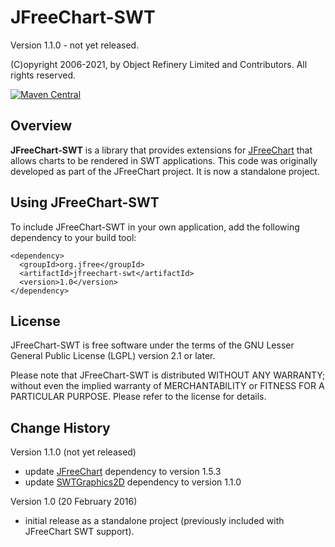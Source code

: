JFreeChart-SWT
==============

Version 1.1.0 - not yet released.

(C)opyright 2006-2021, by Object Refinery Limited and Contributors. All rights reserved.

[![Maven Central](https://maven-badges.herokuapp.com/maven-central/org.jfree/jfreechart-swt/badge.svg)](https://maven-badges.herokuapp.com/maven-central/org.jfree/jfreechart-swt)

Overview
--------
**JFreeChart-SWT** is a library that provides extensions for [JFreeChart](https://github.com/jfree/jfreechart) that allows charts
to be rendered in SWT applications. This code was originally developed as part of the JFreeChart project. It is now a standalone project.

Using JFreeChart-SWT
--------------------
To include JFreeChart-SWT in your own application, add the following dependency to your build tool:

    <dependency>
      <groupId>org.jfree</groupId>
      <artifactId>jfreechart-swt</artifactId>
      <version>1.0</version>
    </dependency>

License
-------
JFreeChart-SWT is free software under the terms of the GNU Lesser General Public License (LGPL) version 2.1 or later.

Please note that JFreeChart-SWT is distributed WITHOUT ANY WARRANTY; without even the implied warranty of MERCHANTABILITY or FITNESS FOR A PARTICULAR PURPOSE. Please refer to the license for details.

Change History
--------------

Version 1.1.0 (not yet released)
- update [JFreeChart](https://github.com/jfree/jfreechart) dependency to version 1.5.3
- update [SWTGraphics2D](https://github.com/jfree/swtgraphics2d) dependency to version 1.1.0

Version 1.0 (20 February 2016)
- initial release as a standalone project (previously included with JFreeChart SWT support).